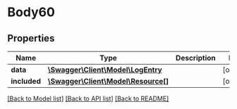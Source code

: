 # Body60

## Properties
Name | Type | Description | Notes
------------ | ------------- | ------------- | -------------
**data** | [**\Swagger\Client\Model\LogEntry**](LogEntry.md) |  | [optional] 
**included** | [**\Swagger\Client\Model\Resource[]**](Resource.md) |  | [optional] 

[[Back to Model list]](../../README.md#documentation-for-models) [[Back to API list]](../../README.md#documentation-for-api-endpoints) [[Back to README]](../../README.md)

